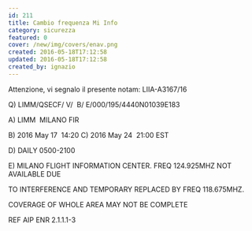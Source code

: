 ```yaml
---
id: 211
title: Cambio frequenza Mi Info
category: sicurezza
featured: 0
cover: /new/img/covers/enav.png
created: 2016-05-18T17:12:58
updated: 2016-05-18T17:12:58
created_by: ignazio
---
```


Attenzione, vi segnalo il presente notam: LIIA-A3167/16

Q) LIMM/QSECF/ V/  B/ E/000/195/4440N01039E183

A) LIMM  MILANO FIR

B) 2016 May 17  14:20 <span class="ml-4">C)</span> 2016 May 24  21:00 EST

D) DAILY 0500-2100

E) MILANO FLIGHT INFORMATION CENTER. FREQ 124.925MHZ NOT AVAILABLE DUE

<p class="pl-4">
TO INTERFERENCE AND TEMPORARY REPLACED BY FREQ 118.675MHZ.
</p>

<p class="pl-4">
COVERAGE OF WHOLE AREA MAY NOT BE COMPLETE
</p>

REF AIP ENR 2.1.1.1-3
